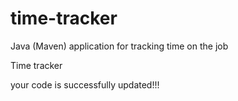 # time-tracker
Java (Maven) application for tracking time on the job

Time tracker

your code is successfully updated!!!
